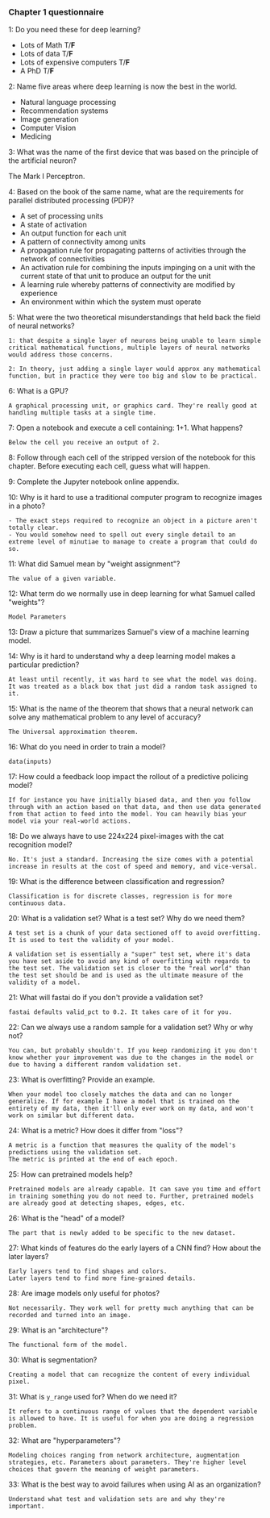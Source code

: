 ### Chapter 1 questionnaire

1: Do you need these for deep learning?

- Lots of Math T/**F**
- Lots of data T/**F**
- Lots of expensive computers T/**F**
- A PhD T/**F**

2: Name five areas where deep learning is now the best in the world.

- Natural language processing
- Recommendation systems
- Image generation
- Computer Vision
- Medicing

3: What was the name of the first device that was based on the principle of the artificial neuron?

The Mark I Perceptron.

4: Based on the book of the same name, what are the requirements for parallel distributed processing (PDP)?

- A set of processing units
- A state of activation
- An output function for each unit
- A pattern of connectivity among units
- A propagation rule for propagating patterns of activities through the network of connectivities
- An activation rule for combining the inputs impinging on a unit with the current state of that unit to produce an output for the unit
- A learning rule whereby patterns of connectivity are modified by experience
- An environment within which the system must operate

5: What were the two theoretical misunderstandings that held back the field of neural networks?

	1: that despite a single layer of neurons being unable to learn simple critical mathematical functions, multiple layers of neural networks would address those concerns.

	2: In theory, just adding a single layer would approx any mathematical function, but in practice they were too big and slow to be practical.

6: What is a GPU?

	A graphical processing unit, or graphics card. They're really good at handling multiple tasks at a single time.

7: Open a notebook and execute a cell containing: 1+1. What happens?

	Below the cell you receive an output of 2.

8: Follow through each cell of the stripped version of the notebook for this chapter. Before executing each cell, guess what will happen.

9: Complete the Jupyter notebook online appendix.

10: Why is it hard to use a traditional computer program to recognize images in a photo?
	
	- The exact steps required to recognize an object in a picture aren't totally clear.
	- You would somehow need to spell out every single detail to an extreme level of minutiae to manage to create a program that could do so.

11: What did Samuel mean by "weight assignment"?

	The value of a given variable.

12: What term do we normally use in deep learning for what Samuel called "weights"?

	Model Parameters

13: Draw a picture that summarizes Samuel's view of a machine learning model.

14: Why is it hard to understand why a deep learning model makes a particular prediction?

	At least until recently, it was hard to see what the model was doing. It was treated as a black box that just did a random task assigned to it.

15: What is the name of the theorem that shows that a neural network can solve any mathematical problem to any level of accuracy?

	The Universal approximation theorem.

16: What do you need in order to train a model?

	data(inputs)

17: How could a feedback loop impact the rollout of a predictive policing model?

	If for instance you have initially biased data, and then you follow through with an action based on that data, and then use data generated from that action to feed into the model. You can heavily bias your model via your real-world actions.

18: Do we always have to use 224x224 pixel-images with the cat recognition model?

	No. It's just a standard. Increasing the size comes with a potential increase in results at the cost of speed and memory, and vice-versal.

19: What is the difference between classification and regression?

	Classification is for discrete classes, regression is for more continuous data.

20: What is a validation set? What is a test set? Why do we need them?

	A test set is a chunk of your data sectioned off to avoid overfitting. It is used to test the validity of your model.

	A validation set is essentially a "super" test set, where it's data you have set aside to avoid any kind of overfitting with regards to the test set. The validation set is closer to the "real world" than the test set should be and is used as the ultimate measure of the validity of a model.

21: What will fastai do if you don't provide a validation set?

	fastai defaults valid_pct to 0.2. It takes care of it for you.

22: Can we always use a random sample for a validation set? Why or why not?

	You can, but probably shouldn't. If you keep randomizing it you don't know whether your improvement was due to the changes in the model or due to having a different random validation set.

23: What is overfitting? Provide an example.

	When your model too closely matches the data and can no longer generalize. If for example I have a model that is trained on the entirety of my data, then it'll only ever work on my data, and won't work on similar but different data.

24: What is a metric? How does it differ from "loss"?

	A metric is a function that measures the quality of the model's predictions using the validation set.
	The metric is printed at the end of each epoch.

25: How can pretrained models help?

	Pretrained models are already capable. It can save you time and effort in training something you do not need to. Further, pretrained models are already good at detecting shapes, edges, etc.

26: What is the "head" of a model?

	The part that is newly added to be specific to the new dataset.

27: What kinds of features do the early layers of a CNN find? How about the later layers?

	Early layers tend to find shapes and colors.
	Later layers tend to find more fine-grained details.

28: Are image models only useful for photos?

	Not necessarily. They work well for pretty much anything that can be recorded and turned into an image.

29: What is an "architecture"?

	The functional form of the model.

30: What is segmentation?

	Creating a model that can recognize the content of every individual pixel.

31: What is `y_range` used for? When do we need it?

	It refers to a continuous range of values that the dependent variable is allowed to have. It is useful for when you are doing a regression problem.

32: What are "hyperparameters"?

	Modeling choices ranging from network architecture, augmentation strategies, etc. Parameters about parameters. They're higher level choices that govern the meaning of weight parameters.

33: What is the best way to avoid failures when using AI as an organization?

	Understand what test and validation sets are and why they're important.
